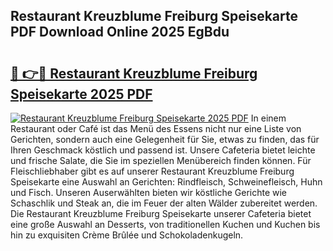 ## Restaurant Kreuzblume Freiburg Speisekarte PDF Download Online 2025 EgBdu

# <h2><a href="http://gc72fy2.nevu.top/?p=Restaurant+Kreuzblume+Freiburg+Speisekarte">🔗 👉🔴 Restaurant Kreuzblume Freiburg Speisekarte 2025 PDF</a></h2>

[![Restaurant Kreuzblume Freiburg Speisekarte 2025 PDF](https://i.imgur.com/dBaPXMq.png)](http://gc72fy2.nevu.top/?p=Restaurant+Kreuzblume+Freiburg+Speisekarte)
In einem Restaurant oder Café ist das Menü des Essens nicht nur eine Liste von Gerichten, sondern auch eine Gelegenheit für Sie, etwas zu finden, das für Ihren Geschmack köstlich und passend ist. Unsere Cafeteria bietet leichte und frische Salate, die Sie im speziellen Menübereich finden können. Für Fleischliebhaber gibt es auf unserer Restaurant Kreuzblume Freiburg Speisekarte eine Auswahl an Gerichten: Rindfleisch, Schweinefleisch, Huhn und Fisch. Unseren Auserwählten bieten wir köstliche Gerichte wie Schaschlik und Steak an, die im Feuer der alten Wälder zubereitet werden. Die Restaurant Kreuzblume Freiburg Speisekarte unserer Cafeteria bietet eine große Auswahl an Desserts, von traditionellen Kuchen und Kuchen bis hin zu exquisiten Crème Brûlée und Schokoladenkugeln.
